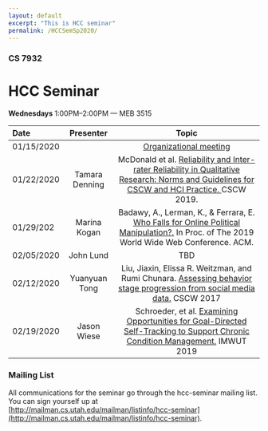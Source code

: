 ```yaml
---
layout: default
excerpt: "This is HCC seminar" 
permalink: /HCCSemSp2020/
---
```


### CS 7932
# **HCC Seminar**

**Wednesdays** 1:00PM–2:00PM — MEB 3515

| Date           | Presenter                | Topic                                      |
| :------------- | :------------------------: |:--------------------------------------------:|
| 01/15/2020     |                          | [Organizational meeting](https://docs.google.com/document/d/1ni0Gp9Vm9g8CJdVuQpKqqnAJ6C_ATPm8O8KWkcr2ZeE/edit)     |
| 01/22/2020     | Tamara Denning           | McDonald et al. [Reliability and Inter-rater Reliability in Qualitative Research: Norms and Guidelines for CSCW and HCI Practice. ](http://andreaforte.net/McDonald_Reliability_CSCW19.pdf) CSCW 2019.     |
| 01/29/202      | Marina Kogan             | Badawy, A., Lerman, K., & Ferrara, E. [Who Falls for Online Political Manipulation?.](https://dl.acm.org/doi/pdf/10.1145/3308560.3316494?casa_token=ibFSN1xaTpsAAAAA:WvGh8MlrOvfGeBBUDzV8jHXWhneA-lI5KgYKEQKNH9Lb-7EVKSSPbN4sg3eUaDOaSbg1Wgqz5IPx) In Proc. of The 2019 World Wide Web Conference. ACM.      |
| 02/05/2020     | John Lund                | TBD       |
| 02/12/2020     | Yuanyuan Tong            | Liu, Jiaxin, Elissa R. Weitzman, and Rumi Chunara. [Assessing behavior stage progression from social media data.](https://doi.org/10.1145/2998181.2998336) CSCW 2017       |
| 02/19/2020     | Jason Wiese              | Schroeder, et al. [Examining Opportunities for Goal-Directed Self-Tracking to Support Chronic Condition Management.](https://dl.acm.org/doi/abs/10.1145/3369809) IMWUT 2019      |


### Mailing List
All communications for the seminar go through the hcc-seminar mailing list. You can sign yourself up at [http://mailman.cs.utah.edu/mailman/listinfo/hcc-seminar](http://mailman.cs.utah.edu/mailman/listinfo/hcc-seminar).